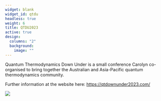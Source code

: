 ```yaml
---
widget: blank
widget_id: qtdu
headless: true
weight: 6
title: QTDU2023
active: true
design:
  columns: "2"
  background:
    image: ""
---
```

Quantum Thermodynamics Down Under is a small conference Carolyn co-organised to bring together the Australian and Asia-Pacific quantum thermodynamics community.

Further information at the website here: [](www.qtdownunder.com)<https://qtdownunder2023.com/>

![](Australia_road_sign_medium_W5-29.png)